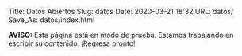 Title: Datos Abiertos
Slug: datos
Date: 2020-03-21 18:32
URL: datos/
Save_As: datos/index.html

**AVISO:** Esta página está en modo de prueba. Estamos trabajando en escribir su contenido. ¡Regresa pronto!
